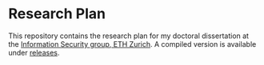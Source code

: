 # Research Plan

This repository contains the research plan for my doctoral dissertation at the [Information Security group, ETH Zurich](https://infsec.ethz.ch/).
A compiled version is available under [releases](https://github.com/felixlinker/research-plan/releases).

